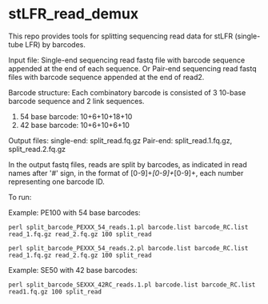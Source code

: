 # stLFR_read_demux

This repo provides tools for splitting sequencing read data for stLFR (single-tube LFR) by barcodes. 

Input file:
Single-end sequencing read fastq file with barcode sequence appended at the end of each sequence.
Or Pair-end sequencing read fastq files with barcode sequence appended at the end of read2.

Barcode structure:
Each combinatory barcode is consisted of 3 10-base barcode sequence and 2 link sequences.
1. 54 base barcode: 10+6+10+18+10
2. 42 base barcode: 10+6+10+6+10

Output files:
single-end: split_read.fq.gz
Pair-end: split_read.1.fq.gz, split_read.2.fq.gz

In the output fastq files, reads are split by barcodes, as indicated in read names after '#' sign, in the format of [0-9]+_[0-9]+_[0-9]+, each number representing one barcode ID.

To run:

Example: PE100 with 54 base barcodes:

	perl split_barcode_PEXXX_54_reads.1.pl barcode.list barcode_RC.list read_1.fq.gz read_2.fq.gz 100 split_read
	
	perl split_barcode_PEXXX_54_reads.2.pl barcode.list barcode_RC.list read_1.fq.gz read_2.fq.gz 100 split_read
	
Example: SE50 with 42 base barcodes:

	perl split_barcode_SEXXX_42RC_reads.1.pl barcode.list barcode_RC.list read1.fq.gz 100 split_read
